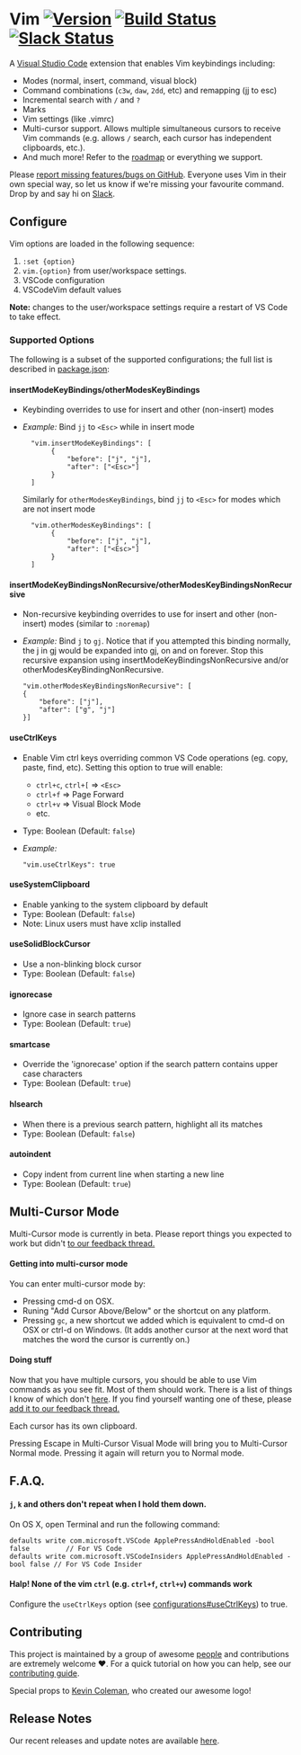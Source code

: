# Vim [![Version](http://vsmarketplacebadge.apphb.com/version/vscodevim.vim.svg)](http://aka.ms/vscodevim) [![Build Status](https://travis-ci.org/VSCodeVim/Vim.svg?branch=master)](https://travis-ci.org/VSCodeVim/Vim) [![Slack Status](https://vscodevim-slackin.azurewebsites.net/badge.svg)](https://vscodevim-slackin.azurewebsites.net)

A [Visual Studio Code](https://code.visualstudio.com/) extension that enables Vim keybindings including:

* Modes (normal, insert, command, visual block)
* Command combinations (`c3w`, `daw`, `2dd`, etc) and remapping (jj to esc)
* Incremental search with `/` and `?`
* Marks
* Vim settings (like .vimrc)
* Multi-cursor support. Allows multiple simultaneous cursors to receive Vim commands (e.g. allows `/` search, each cursor has independent clipboards, etc.).
* And much more! Refer to the [roadmap](ROADMAP.md) or everything we support.

Please [report missing features/bugs on GitHub](https://github.com/VSCodeVim/Vim/issues). Everyone uses Vim in their own special way, so let us know if we're missing your favourite command. Drop by and say hi on [Slack](https://vscodevim-slackin.azurewebsites.net).

## Configure

Vim options are loaded in the following sequence:

1. `:set {option}`
2. `vim.{option}` from user/workspace settings.
3. VSCode configuration
4. VSCodeVim default values

**Note:** changes to the user/workspace settings require a restart of VS Code to take effect.

### Supported Options

The following is a subset of the supported configurations; the full list is described in [package.json](https://github.com/VSCodeVim/Vim/blob/master/package.json#L175):

#### insertModeKeyBindings/otherModesKeyBindings
  * Keybinding overrides to use for insert and other (non-insert) modes
  * *Example:* Bind `jj` to `<Esc>` while in insert mode

    ```
      "vim.insertModeKeyBindings": [
           {
               "before": ["j", "j"],
               "after": ["<Esc>"]
           }
      ]
    ```

    Similarly for `otherModesKeyBindings`, bind `jj` to `<Esc>` for modes which are not insert mode

    ```
      "vim.otherModesKeyBindings": [
           {
               "before": ["j", "j"],
               "after": ["<Esc>"]
           }
      ]
    ```

#### insertModeKeyBindingsNonRecursive/otherModesKeyBindingsNonRecursive
  * Non-recursive keybinding overrides to use for insert and other (non-insert) modes (similar to `:noremap`)
  * *Example:* Bind `j` to `gj`. Notice that if you attempted this binding normally, the j in gj would be expanded into gj, on and on forever. Stop this recursive expansion using insertModeKeyBindingsNonRecursive and/or otherModesKeyBindingNonRecursive.

    ```
    "vim.otherModesKeyBindingsNonRecursive": [
    {
        "before": ["j"],
        "after": ["g", "j"]
    }]
    ```

#### useCtrlKeys
  * Enable Vim ctrl keys overriding common VS Code operations (eg. copy, paste, find, etc). Setting this option to true will enable:
    * `ctrl+c`, `ctrl+[` => `<Esc>`
    * `ctrl+f` => Page Forward
    * `ctrl+v` => Visual Block Mode
    * etc.
  * Type: Boolean (Default: `false`)
  * *Example:*

    ```
    "vim.useCtrlKeys": true
    ```

#### useSystemClipboard
  * Enable yanking to the system clipboard by default
  * Type: Boolean (Default: `false`)
  * Note: Linux users must have xclip installed

#### useSolidBlockCursor
  * Use a non-blinking block cursor
  * Type: Boolean (Default: `false`)

#### ignorecase
  * Ignore case in search patterns
  * Type: Boolean (Default: `true`)

#### smartcase
  * Override the 'ignorecase' option if the search pattern contains upper case characters
  * Type: Boolean (Default: `true`)

#### hlsearch
  * When there is a previous search pattern, highlight all its matches
  * Type: Boolean (Default: `false`)

#### autoindent
  * Copy indent from current line when starting a new line
  * Type: Boolean (Default: `true`)

## Multi-Cursor Mode

Multi-Cursor mode is currently in beta. Please report things you expected to work but didn't [to our feedback thread.](https://github.com/VSCodeVim/Vim/issues/824)

#### Getting into multi-cursor mode

You can enter multi-cursor mode by:

* Pressing cmd-d on OSX.
* Runing "Add Cursor Above/Below" or the shortcut on any platform.
* Pressing `gc`, a new shortcut we added which is equivalent to cmd-d on OSX or ctrl-d on Windows. (It adds another cursor at the next word that matches the word the cursor is currently on.)

#### Doing stuff

Now that you have multiple cursors, you should be able to use Vim commands as you see fit. Most of them should work. There is a list of things I know of which don't [here](https://github.com/VSCodeVim/Vim/pull/587). If you find yourself wanting one of these, please [add it to our feedback thread.](https://github.com/VSCodeVim/Vim/issues/824)

Each cursor has its own clipboard.

Pressing Escape in Multi-Cursor Visual Mode will bring you to Multi-Cursor Normal mode. Pressing it again will return you to Normal mode.

## F.A.Q.

#### `j`, `k` and others don't repeat when I hold them down.

On OS X, open Terminal and run the following command:

```
defaults write com.microsoft.VSCode ApplePressAndHoldEnabled -bool false         // For VS Code
defaults write com.microsoft.VSCodeInsiders ApplePressAndHoldEnabled -bool false // For VS Code Insider
```

#### Halp! None of the vim `ctrl` (e.g. `ctrl+f`, `ctrl+v`) commands work

Configure the `useCtrlKeys` option (see [configurations#useCtrlKeys](#usectrlkeys)) to true.

## Contributing

This project is maintained by a group of awesome [people](https://github.com/VSCodeVim/Vim/graphs/contributors) and contributions are extremely welcome :heart:. For a quick tutorial on how you can help, see our [contributing guide](/.github/CONTRIBUTING.md).

Special props to [Kevin Coleman](http://kevincoleman.io), who created our awesome logo!

## Release Notes

Our recent releases and update notes are available [here](https://github.com/VSCodeVim/Vim/releases).
